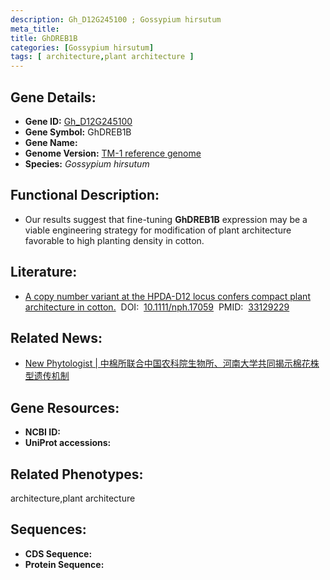 ```yaml
---
description: Gh_D12G245100 ; Gossypium hirsutum
meta_title:
title: GhDREB1B
categories: [Gossypium hirsutum]
tags: [ architecture,plant architecture ]
---
```


## Gene Details:
- **Gene ID:**	[Gh_D12G245100]()
- **Gene Symbol:** GhDREB1B
- **Gene Name:** 
- **Genome Version:** [TM-1 reference genome]()
- **Species:** *Gossypium hirsutum*

## Functional Description:
   - Our results suggest that fine-tuning **GhDREB1B** expression may be a viable engineering strategy for modification of plant architecture favorable to high planting density in cotton.

## Literature:
   - [A copy number variant at the HPDA-D12 locus confers compact plant architecture in cotton.]( https://nph.onlinelibrary.wiley.com/doi/10.1111/nph.17059)&nbsp;&nbsp;DOI:&nbsp;&nbsp;[10.1111/nph.17059](https://nph.onlinelibrary.wiley.com/doi/10.1111/nph.17059)&nbsp;&nbsp;PMID:&nbsp;&nbsp;[33129229](https://pubmed.ncbi.nlm.nih.gov/33129229/)

## Related News:
   - [New Phytologist | 中棉所联合中国农科院生物所、河南大学共同揭示棉花株型遗传机制](https://mp.weixin.qq.com/s?__biz=Mzg3MDEwNDEyMg==&mid=2247499521&idx=2&sn=e39257ba708068ac142f2ca22fd923d0&chksm=ce905254f9e7db4272106a48118aa7ec5c5e822c9d140f1e676f2a844acfac000cbe931d8b95&scene=27#wechat_redirect)

## Gene Resources:
- **NCBI ID:** [](https://www.ncbi.nlm.nih.gov/gene/?term=)
- **UniProt accessions:** [](https://www.uniprot.org/uniprotkb//entry)

## Related Phenotypes:
architecture,plant architecture

## Sequences:
- **CDS Sequence:**
- **Protein Sequence:**
